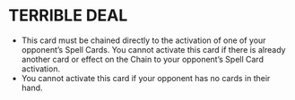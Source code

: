 # TERRIBLE DEAL

*   This card must be chained directly to the activation of one of your opponent’s Spell Cards. You cannot activate this card if there is already another card or effect on the Chain to your opponent’s Spell Card activation.
*   You cannot activate this card if your opponent has no cards in their hand.
